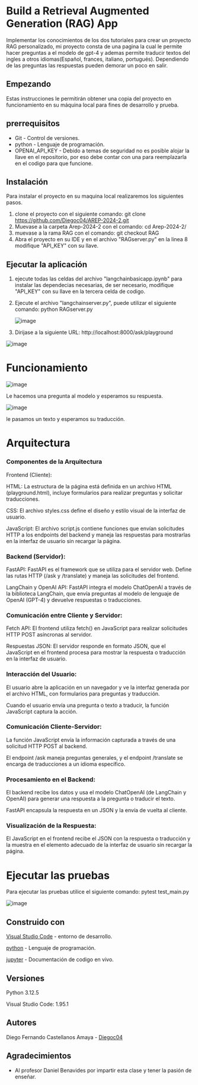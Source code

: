 # Build a Retrieval Augmented Generation (RAG) App
Implementar los conocimientos de los dos tutoriales para crear un proyecto RAG personalizado, mi proyecto consta de una pagina la cual le permite hacer preguntas a el modelo de gpt-4 y ademas permite traducir textos del ingles a otros idiomas(Español, frances, italiano, portugués). Dependiendo de las preguntas las respuestas pueden demorar un poco en salir.

## Empezando
Estas instrucciones le permitirán obtener una copia del proyecto en funcionamiento en su máquina local para fines de desarrollo y prueba.

## prerrequisitos
* Git - Control de versiones.
* python - Lenguaje de programación.
* OPENAI_API_KEY - Debido a temas de seguridad no es posible alojar la llave en el repositorio, por eso debe contar con una para reemplazarla en el codigo para que funcione.

## Instalación 
Para instalar el proyecto en su maquina local realizaremos los siguientes pasos.

1. clone el proyecto con el siguiente comando: git clone https://github.com/Diegoc04/AREP-2024-2.git
2. Muevase a la carpeta Arep-2024-2 con el comando: cd Arep-2024-2/
3. muevase a la rama RAG con el comando: git checkout RAG
4. Abra el proyecto en su IDE y en el archivo "RAGserver.py" en la linea 8 modifique "API_KEY" con su llave.

## Ejecutar la aplicación

1. ejecute todas las celdas del archivo "langchainbasicapp.ipynb" para instalar las dependecias necesarias, de ser necesario, modifique "API_KEY" con su llave en la tercera celda de codigo.

2. Ejecute el archivo "langchainserver.py", puede utilizar el siguiente comando: python RAGserver.py

   ![image](https://github.com/user-attachments/assets/8ab9ca07-0f2b-49cc-b1fd-a518c68b40cd)


3. Dirijase a la siguiente URL: http://localhost:8000/ask/playground

![image](https://github.com/user-attachments/assets/935972c7-9342-48e3-968c-d9a6b968021e)

# Funcionamiento

![image](https://github.com/user-attachments/assets/43e5941c-890e-4495-992d-803911948ca2)

Le hacemos una pregunta al modelo y esperamos su respuesta.

![image](https://github.com/user-attachments/assets/422c0d67-fc82-4efc-b299-e3d85c1232b8)

le pasamos un texto y esperamos su traducción.

# Arquitectura 

### Componentes de la Arquitectura

Frontend (Cliente):

HTML: La estructura de la página está definida en un archivo HTML (playground.html), incluye formularios para realizar preguntas y solicitar traducciones.

CSS: El archivo styles.css define el diseño y estilo visual de la interfaz de usuario.

JavaScript: El archivo script.js contiene funciones que envían solicitudes HTTP a los endpoints del backend y maneja las respuestas para mostrarlas en la interfaz de usuario sin recargar la página.

### Backend (Servidor):

FastAPI: FastAPI es el framework que se utiliza para el servidor web. Define las rutas HTTP (/ask y /translate) y maneja las solicitudes del frontend.

LangChain y OpenAI API: FastAPI integra el modelo ChatOpenAI a través de la biblioteca LangChain, que envía preguntas al modelo de lenguaje de OpenAI (GPT-4) y devuelve respuestas o traducciones.

### Comunicación entre Cliente y Servidor:

Fetch API: El frontend utiliza fetch() en JavaScript para realizar solicitudes HTTP POST asíncronas al servidor.

Respuestas JSON: El servidor responde en formato JSON, que el JavaScript en el frontend procesa para mostrar la respuesta o traducción en la interfaz de usuario.

### Interacción del Usuario:

El usuario abre la aplicación en un navegador y ve la interfaz generada por el archivo HTML, con formularios para preguntas y traducción.

Cuando el usuario envía una pregunta o texto a traducir, la función JavaScript captura la acción.

### Comunicación Cliente-Servidor:

La función JavaScript envía la información capturada a través de una solicitud HTTP POST al backend.

El endpoint /ask maneja preguntas generales, y el endpoint /translate se encarga de traducciones a un idioma específico.

### Procesamiento en el Backend:

El backend recibe los datos y usa el modelo ChatOpenAI (de LangChain y OpenAI) para generar una respuesta a la pregunta o traducir el texto.

FastAPI encapsula la respuesta en un JSON y la envía de vuelta al cliente.

### Visualización de la Respuesta:

El JavaScript en el frontend recibe el JSON con la respuesta o traducción y la muestra en el elemento adecuado de la interfaz de usuario sin recargar la página.

# Ejecutar las pruebas 

Para ejecutar las pruebas utilice el siguiente comando: pytest test_main.py

![image](https://github.com/user-attachments/assets/8389b5e0-a093-4872-9577-15259b83a8e1)

## Construido con
[Visual Studio Code]([https://netbeans.apache.org/front/main/download/nb22/](https://code.visualstudio.com/)) - entorno de desarrollo.

[python]([https://www.java.com/es/](https://www.python.org/)) - Lenguaje de programación.

[jupyter]([https://www.docker.com/](https://jupyter.org/)) - Documentación de codigo en vivo.

## Versiones 
Python 3.12.5

Visual Studio Code: 1.95.1

## Autores
Diego Fernando Castellanos Amaya - [Diegoc04](https://github.com/Diegoc04)

## Agradecimientos
* Al profesor Daniel Benavides por impartir esta clase y tener la pasión de enseñar.
